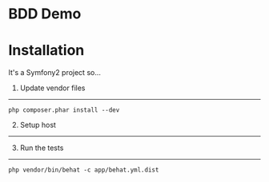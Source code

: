 BDD Demo
========

Installation
============

It's a Symfony2 project so...

1) Update vendor files
----------------------
    php composer.phar install --dev
    
2) Setup host
-------------

3) Run the tests
----------------
    php vendor/bin/behat -c app/behat.yml.dist

